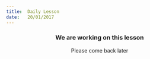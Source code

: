 ```yaml
---
title:  Daily Lesson
date:   20/01/2017
---
```


### <center>We are working on this lesson</center>
<center>Please come back later</center>
